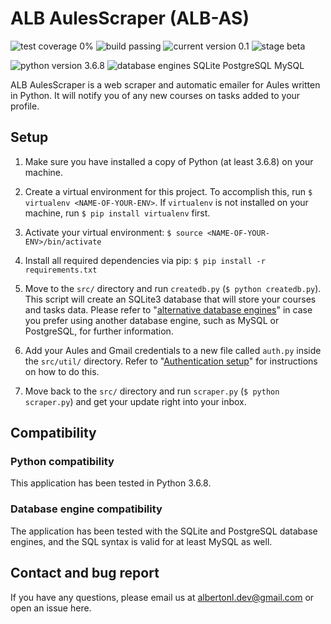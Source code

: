 # ALB AulesScraper (ALB-AS)

![test coverage 0%](https://img.shields.io/badge/test%20coverage-0%25-red.svg) ![build passing](https://img.shields.io/badge/build-passing-brightgreen.svg) ![current version 0.1](https://img.shields.io/badge/current%20version-0.1-blue.svg) ![stage beta](https://img.shields.io/badge/stage-beta-blue.svg)

![python version 3.6.8](https://img.shields.io/badge/python%20version-3.6.8-orange.svg) ![database engines SQLite PostgreSQL MySQL](https://img.shields.io/badge/database%20engines-SQLite%2c%20PostgreSQL%2c%20MySQL-orange.svg)

ALB AulesScraper is a web scraper and automatic emailer for Aules written in Python. It will notify you of any new courses on tasks added to your profile.

## Setup

1. Make sure you have installed a copy of Python (at least 3.6.8) on your machine.

2. Create a virtual environment for this project. To accomplish this, run `$ virtualenv <NAME-OF-YOUR-ENV>`. If `virtualenv` is not installed on your machine, run `$ pip install virtualenv` first.

3. Activate your virtual environment: `$ source <NAME-OF-YOUR-ENV>/bin/activate`

4. Install all required dependencies via pip: `$ pip install -r requirements.txt`

5. Move to the `src/` directory and run `createdb.py` (`$ python createdb.py`). This script will create an SQLite3 database that will store your courses and tasks data. Please refer to "[alternative database engines](https://github.com/albertonl/alb-as/blob/master/src/README.md)" in case you prefer using another database engine, such as MySQL or PostgreSQL, for further information.

6. Add your Aules and Gmail credentials to a new file called `auth.py` inside the `src/util/` directory. Refer to "[Authentication setup](https://github.com/albertonl/alb-as/blob/master/src/util/README.md)" for instructions on how to do this.

7. Move back to the `src/` directory and run `scraper.py` (`$ python scraper.py`) and get your update right into your inbox.

## Compatibility

### Python compatibility

This application has been tested in Python 3.6.8.

### Database engine compatibility

The application has been tested with the SQLite and PostgreSQL database engines, and the SQL syntax is valid for at least MySQL as well.

## Contact and bug report

If you have any questions, please email us at <albertonl.dev@gmail.com> or open an issue here.
